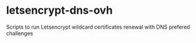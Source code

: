 # letsencrypt-dns-ovh
Scripts to run Letsencrypt wildcard certificates renewal with DNS prefered challenges
